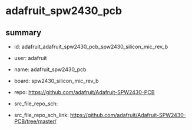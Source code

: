 # adafruit_spw2430_pcb
 
## summary 
* id: adafruit_adafruit_spw2430_pcb_spw2430_silicon_mic_rev_b
* user: adafruit
* name: adafruit_spw2430_pcb
* board: spw2430_silicon_mic_rev_b
* repo: https://github.com/adafruit/Adafruit-SPW2430-PCB



* src_file_repo_sch: 
* src_file_repo_sch_link: https://github.com/adafruit/Adafruit-SPW2430-PCB/tree/master/




